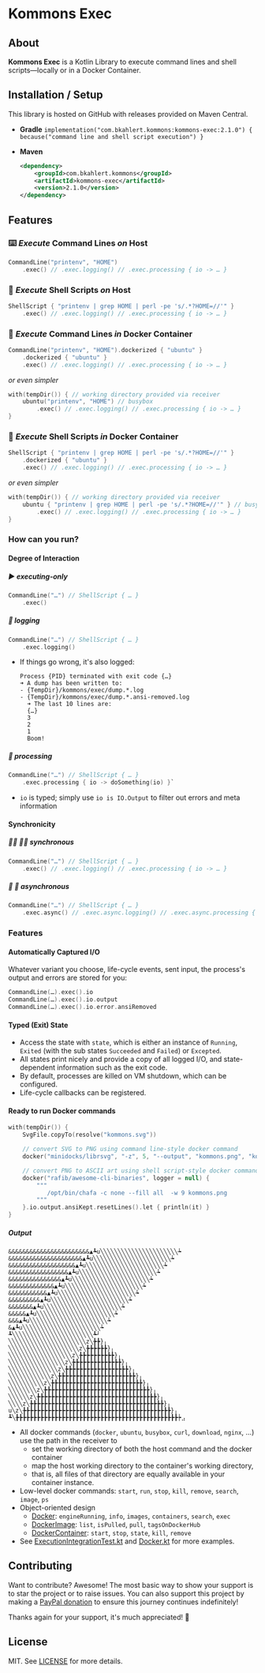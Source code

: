 # Kommons Exec

## About

**Kommons Exec** is a Kotlin Library to execute command lines and shell scripts—locally or in a Docker Container.

## Installation / Setup

This library is hosted on GitHub with releases provided on Maven Central.

* **Gradle** `implementation("com.bkahlert.kommons:kommons-exec:2.1.0") { because("command line and shell script execution") }`

* **Maven**
  ```xml
  <dependency>
      <groupId>com.bkahlert.kommons</groupId>
      <artifactId>kommons-exec</artifactId>
      <version>2.1.0</version>
  </dependency>
  ```

## Features

### ⌨️ *Execute* Command Lines *on* Host

```kotlin
CommandLine("printenv", "HOME")
    .exec() // .exec.logging() // .exec.processing { io -> … } 
```

### 📄 *Execute* Shell Scripts *on* Host

```kotlin
ShellScript { "printenv | grep HOME | perl -pe 's/.*?HOME=//'" }
    .exec() // .exec.logging() // .exec.processing { io -> … }
```

### 🐳 *Execute* Command Lines *in* Docker Container

```kotlin
CommandLine("printenv", "HOME").dockerized { "ubuntu" }
    .dockerized { "ubuntu" }
    .exec() // .exec.logging() // .exec.processing { io -> … }
```

*or even simpler*

```kotlin
with(tempDir()) { // working directory provided via receiver
    ubuntu("printenv", "HOME") // busybox
        .exec() // .exec.logging() // .exec.processing { io -> … }
}
```

### 🐳 *Execute* Shell Scripts *in* Docker Container

```kotlin
ShellScript { "printenv | grep HOME | perl -pe 's/.*?HOME=//'" }
    .dockerized { "ubuntu" }
    .exec() // .exec.logging() // .exec.processing { io -> … }
```

*or even simpler*

```kotlin
with(tempDir()) { // working directory provided via receiver
    ubuntu { "printenv | grep HOME | perl -pe 's/.*?HOME=//'" } // busybox
        .exec() // .exec.logging() // .exec.processing { io -> … }
}
```

### How can you run?

#### Degree of Interaction

##### ▶️ executing-only

```kotlin
CommandLine("…") // ShellScript { … }
    .exec()
```

##### 📝 logging

```kotlin
CommandLine("…") // ShellScript { … }
    .exec.logging()
```

- If things go wrong, it's also logged:
  ```text
  Process {PID} terminated with exit code {…}
  ➜ A dump has been written to:
  - {TempDir}/kommons/exec/dump.*.log
  - {TempDir}/kommons/exec/dump.*.ansi-removed.log
    ➜ The last 10 lines are:
    {…}
    3
    2
    1
    Boom!
  ```  

##### 🧠 processing

```kotlin
CommandLine("…") // ShellScript { … }
    .exec.processing { io -> doSomething(io) }`
```

- `io` is typed; simply use `io is IO.Output` to filter out errors and meta information

#### Synchronicity

##### 👯‍♀️ 👯‍♂️ synchronous

```kotlin
CommandLine("…") // ShellScript { … }
    .exec() // .exec.logging() // .exec.processing { io -> … }
```

##### 💃 🕺 asynchronous

```kotlin
CommandLine("…") // ShellScript { … }
    .exec.async() // .exec.async.logging() // .exec.async.processing { io -> … }
```

### Features

#### Automatically Captured I/O

Whatever variant you choose, life-cycle events, sent input, the process's output and errors are stored for you:

```kotlin
CommandLine(…).exec().io
CommandLine(…).exec().io.output
CommandLine(…).exec().io.error.ansiRemoved
```

#### Typed (Exit) State

- Access the state with `state`, which is either an instance of `Running`, `Exited`
  (with the sub states `Succeeded` and `Failed`) or `Excepted`.
- All states print nicely and provide a copy of all logged I/O, and state-dependent information such as the exit code.
- By default, processes are killed on VM shutdown, which can be configured.
- Life-cycle callbacks can be registered.

#### Ready to run Docker commands

```kotlin
with(tempDir()) {
    SvgFile.copyTo(resolve("kommons.svg"))

    // convert SVG to PNG using command line-style docker command
    docker("minidocks/librsvg", "-z", 5, "--output", "kommons.png", "kommons.svg")

    // convert PNG to ASCII art using shell script-style docker command
    docker("rafib/awesome-cli-binaries", logger = null) {
        """
           /opt/bin/chafa -c none --fill all  -w 9 kommons.png
        """
    }.io.output.ansiKept.resetLines().let { println(it) }
}
```

##### Output

<!-- @formatter:off -->
```text
&&&&&&&&&&&&&&&&&&&&&&&▲┺u╲╲╲╲╲╲╲╲╲╲╲╲╲╲╲╲╲╲╲╲╲╲┶ 
&&&&&&&&&&&&&&&&&&&&&▲┺u╲╲╲╲╲╲╲╲╲╲╲╲╲╲╲╲╲╲╲╲╲╲┶   
&&&&&&&&&&&&&&&&&&&▲┺u╲╲╲╲╲╲╲╲╲╲╲╲╲╲╲╲╲╲╲╲╲╲┶     
&&&&&&&&&&&&&&&&&▲┺u╲╲╲╲╲╲╲╲╲╲╲╲╲╲╲╲╲╲╲╲╲╲┶       
&&&&&&&&&&&&&&&▲┺u╲╲╲╲╲╲╲╲╲╲╲╲╲╲╲╲╲╲╲╲╲╲┶         
&&&&&&&&&&&&&▲┺u╲╲╲╲╲╲╲╲╲╲╲╲╲╲╲╲╲╲╲╲╲╲┶           
&&&&&&&&&&&▲┺u╲╲╲╲╲╲╲╲╲╲╲╲╲╲╲╲╲╲╲╲╲╲┶             
&&&&&&&&&▲┺u╲╲╲╲╲╲╲╲╲╲╲╲╲╲╲╲╲╲╲╲╲╲┶               
&&&&&&&▲┺u╲╲╲╲╲╲╲╲╲╲╲╲╲╲╲╲╲╲╲╲╲╲┶                 
&&&&&▲┺u╲╲╲╲╲╲╲╲╲╲╲╲╲╲╲╲╲╲╲╲╲╲┶                   
&&&▲┺u╲╲╲╲╲╲╲╲╲╲╲╲╲╲╲╲╲╲╲╲╲╲┶                     
&▲┺u╲╲╲╲╲╲╲╲╲╲╲╲╲╲╲╲╲╲╲╲╲╲┶                       
┺╲╲╲╲╲╲╲╲╲╲╲╲╲╲╲╲╲╲╲╲╲╲╲┺┘                        
╲╲╲╲╲╲╲╲╲╲╲╲╲╲╲╲╲╲╲╲╲╲z╲╊╊}╷                      
╲╲╲╲╲╲╲╲╲╲╲╲╲╲╲╲╲╲╲╲z╲╊╊╊╊╊╊}╷                    
╲╲╲╲╲╲╲╲╲╲╲╲╲╲╲╲╲╲z╲╊╊╊╊╊╊╊╊╊╊}╷                  
╲╲╲╲╲╲╲╲╲╲╲╲╲╲╲╲z╲╊╊╊╊╊╊╊╊╊╊╊╊╊╊}╷                
╲╲╲╲╲╲╲╲╲╲╲╲╲╲z╲╊╊╊╊╊╊╊╊╊╊╊╊╊╊╊╊╊╊}╷              
╲╲╲╲╲╲╲╲╲╲╲╲z╲╊╊╊╊╊╊╊╊╊╊╊╊╊╊╊╊╊╊╊╊╊╊}╷            
╲╲╲╲╲╲╲╲╲╲z╲╊╊╊╊╊╊╊╊╊╊╊╊╊╊╊╊╊╊╊╊╊╊╊╊╊╊}╷          
╲╲╲╲╲╲╲╲z╲╊╊╊╊╊╊╊╊╊╊╊╊╊╊╊╊╊╊╊╊╊╊╊╊╊╊╊╊╊╊}╷        
╲╲╲╲╲╲z╲╊╊╊╊╊╊╊╊╊╊╊╊╊╊╊╊╊╊╊╊╊╊╊╊╊╊╊╊╊╊╊╊╊╊}╷      
╲╲╲╲z╲╊╊╊╊╊╊╊╊╊╊╊╊╊╊╊╊╊╊╊╊╊╊╊╊╊╊╊╊╊╊╊╊╊╊╊╊╊╊}╷    
u╲z╲╊╊╊╊╊╊╊╊╊╊╊╊╊╊╊╊╊╊╊╊╊╊╊╊╊╊╊╊╊╊╊╊╊╊╊╊╊╊╊╊╊╊}╷  
┺╲╊╊╊╊╊╊╊╊╊╊╊╊╊╊╊╊╊╊╊╊╊╊╊╊╊╊╊╊╊╊╊╊╊╊╊╊╊╊╊╊╊╊╊╊╊╊┾⣠
```
<!-- @formatter:on -->

- All docker commands (`docker`, `ubuntu`, `busybox`, `curl`, `download`, `nginx`, …) use the path in the receiver to
    - set the working directory of both the host command and the docker container
    - map the host working directory to the container's working directory,
    - that is, all files of that directory are equally available in your container instance.
- Low-level docker commands: `start`, `run`, `stop`, `kill`, `remove`, `search`, `image`, `ps`
- Object-oriented design
    - [Docker](src/jvmMain/kotlin/com/bkahlert/kommons/docker/Docker.kt): `engineRunning`, `info`, `images`, `containers`, `search`, `exec`
    - [DockerImage](src/jvmMain/kotlin/com/bkahlert/kommons/docker/DockerImage.kt): `list`, `isPulled`, `pull`, `tagsOnDockerHub`
    - [DockerContainer](src/jvmMain/kotlin/com/bkahlert/kommons/docker/DockerContainer.kt): `start`, `stop`, `state`, `kill`, `remove`
- See [ExecutionIntegrationTest.kt](src/jvmTest/kotlin/com/bkahlert/kommons/ExecutionIntegrationTest.kt) and
  [Docker.kt](src/jvmMain/kotlin/com/bkahlert/kommons/docker/Docker.kt) for more examples.

## Contributing

Want to contribute?
Awesome!
The most basic way to show your support is to star the project or to raise issues.
You can also support this project by making a [PayPal donation](https://www.paypal.me/bkahlert) to ensure this journey continues indefinitely!

Thanks again for your support, it's much appreciated! :pray:

## License

MIT. See [LICENSE](../LICENSE) for more details.
